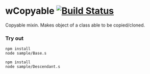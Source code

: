 # wCopyable [![Build Status](https://travis-ci.org/Wandalen/wCopyable.svg?branch=master)](https://travis-ci.org/Wandalen/wCopyable)

Copyable mixin. Makes object of a class able to be copied/cloned.

### Try out
```
npm install
node sample/Base.s
```
```
npm install
node sample/Descendant.s
```













































